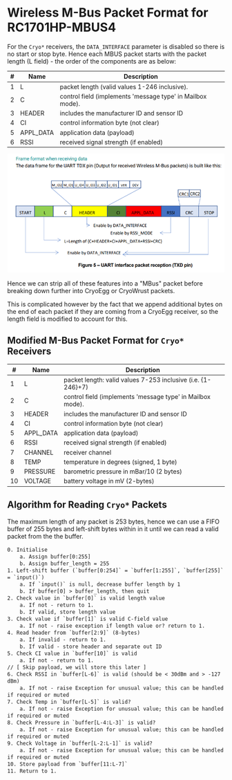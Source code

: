 # Wireless M-Bus Packet Format for RC1701HP-MBUS4
For the `Cryo*` receivers, the `DATA_INTERFACE` parameter is disabled so there is no start or stop byte.  Hence each MBUS packet starts with the packet length (L field) - the order of the components are as below:

| # | Name      | Description                                                 |
| - | --------- | ----------------------------------------------------------- |
| 1 | L         | packet length (valid values 1-246 inclusive).               |
| 2 | C         | control field (implements 'message type' in  Mailbox mode). |
| 3 | HEADER    | includes the manufacturer ID and sensor ID                  |
| 4 | CI        | control information byte (not clear)                        |
| 5 | APPL_DATA | application data (payload)                                  |
| 6 | RSSI      | received signal strength (if enabled)                       | 

![Dataframe structure from RC1701HP-MBUS4 module](assets/mbus_dataframe.png)

Hence we can strip all of these features into a "MBus" packet before breaking down further into CryoEgg or CryoWrust packets.

This is complicated however by the fact that we append additional bytes on the end of each packet if they are coming from a CryoEgg receiver, so the length field is modified to account for this.

## Modified M-Bus Packet Format for `Cryo*` Receivers

| #  | Name      | Description                                                  |
| -- | --------- | ------------------------------------------------------------ |
|  1 | L         | packet length: valid values 7-253 inclusive (i.e. {1-246}+7) |
|  2 | C         | control field (implements 'message type' in  Mailbox mode).  |
|  3 | HEADER    | includes the manufacturer ID and sensor ID                   |
|  4 | CI        | control information byte (not clear)                         |
|  5 | APPL_DATA | application data (payload)                                   |
|  6 | RSSI      | received signal strength (if enabled)                        | 
|  7 | CHANNEL   | receiver channel                                             |
|  8 | TEMP      | temperature in degrees (signed, 1 byte)                      |
|  9 | PRESSURE  | barometric pressure in mBar/10 (2 bytes)                     | 
| 10 | VOLTAGE   | battery voltage in mV (2-bytes)                              |

## Algorithm for Reading `Cryo*` Packets
The maximum length of any packet is 253 bytes, hence we can use a FIFO buffer of 255 bytes and left-shift bytes within in it until we can read a valid packet from the the buffer.

```
0. Initialise
    a. Assign buffer[0:255]
    b. Assign buffer_length = 255
1. Left-shift buffer (`buffer[0:254]` = `buffer[1:255]`, `buffer[255]` = `input()`)
    a. If `input()` is null, decrease buffer length by 1
    b. If buffer[0] > buffer_length, then quit
2. Check value in `buffer[0]` is valid length value
    a. If not - return to 1. 
    b. If valid, store length value
3. Check value if `buffer[1]` is valid C-field value
    a. If not - raise exception if length value or? return to 1.
4. Read header from `buffer[2:9]` (8-bytes)
    a. If invalid - return to 1.
    b. If valid - store header and separate out ID
5. Check CI value in `buffer[10]` is valid
    a. If not - return to 1.
// [ Skip payload, we will store this later ]
6. Check RSSI in `buffer[L-6]` is valid (should be < 30dBm and > -127 dBm)
    a. If not - raise Exception for unusual value; this can be handled if required or muted
7. Check Temp in `buffer[L-5]` is valid?
    a. If not - raise Exception for unusual value; this can be handled if required or muted
8. Check Pressure in `buffer[L-4:L-3]` is valid?
    a. If not - raise Exception for unusual value; this can be handled if required or muted
9. Check Voltage in `buffer[L-2:L-1]` is valid?
    a. If not - raise Exception for unusual value; this can be handled if required or muted
10. Store payload from `buffer[11:L-7]`
11. Return to 1.
```